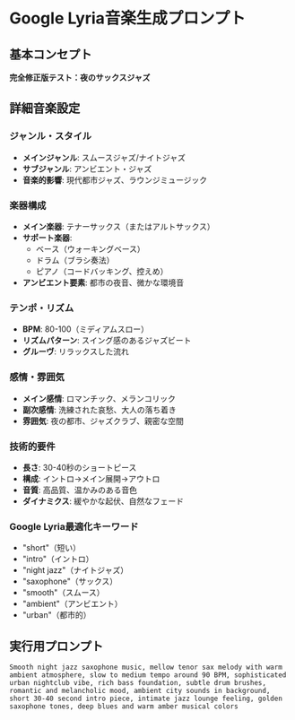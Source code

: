 # Google Lyria音楽生成プロンプト

## 基本コンセプト
**完全修正版テスト：夜のサックスジャズ**

## 詳細音楽設定

### ジャンル・スタイル
- **メインジャンル**: スムースジャズ/ナイトジャズ
- **サブジャンル**: アンビエント・ジャズ
- **音楽的影響**: 現代都市ジャズ、ラウンジミュージック

### 楽器構成
- **メイン楽器**: テナーサックス（またはアルトサックス）
- **サポート楽器**: 
  - ベース（ウォーキングベース）
  - ドラム（ブラシ奏法）
  - ピアノ（コードバッキング、控えめ）
- **アンビエント要素**: 都市の夜音、微かな環境音

### テンポ・リズム
- **BPM**: 80-100（ミディアムスロー）
- **リズムパターン**: スイング感のあるジャズビート
- **グルーヴ**: リラックスした流れ

### 感情・雰囲気
- **メイン感情**: ロマンチック、メランコリック
- **副次感情**: 洗練された哀愁、大人の落ち着き
- **雰囲気**: 夜の都市、ジャズクラブ、親密な空間

### 技術的要件
- **長さ**: 30-40秒のショートピース
- **構成**: イントロ→メイン展開→アウトロ
- **音質**: 高品質、温かみのある音色
- **ダイナミクス**: 緩やかな起伏、自然なフェード

### Google Lyria最適化キーワード
- "short"（短い）
- "intro"（イントロ）
- "night jazz"（ナイトジャズ）
- "saxophone"（サックス）
- "smooth"（スムース）
- "ambient"（アンビエント）
- "urban"（都市的）

## 実行用プロンプト
```
Smooth night jazz saxophone music, mellow tenor sax melody with warm ambient atmosphere, slow to medium tempo around 90 BPM, sophisticated urban nightclub vibe, rich bass foundation, subtle drum brushes, romantic and melancholic mood, ambient city sounds in background, short 30-40 second intro piece, intimate jazz lounge feeling, golden saxophone tones, deep blues and warm amber musical colors
```